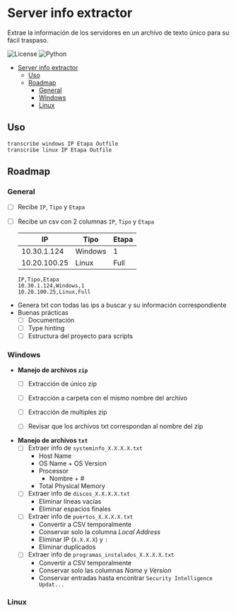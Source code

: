 # Server info extractor

Extrae la información de los servidores en un archivo de texto único para su fácil traspaso.

![License](https://img.shields.io/badge/License-WTFPL-green?style=for-the-badge)
![Python](https://img.shields.io/badge/python-3670A0?style=for-the-badge&logo=python&logoColor=ffdd54)

<!-- TOC -->
* [Server info extractor](#server-info-extractor)
  * [Uso](#uso)
  * [Roadmap](#roadmap)
    * [General](#general)
    * [Windows](#windows)
    * [Linux](#linux)
<!-- TOC -->

## Uso

```shell
transcribe windows IP Etapa Outfile
transcribe linux IP Etapa Outfile
```

## Roadmap

### General

- [ ] Recibe `IP`, `Tipo` y `Etapa`
- [ ] Recibe un csv con 2 columnas `IP`, `Tipo` y `Etapa`

  | IP           | Tipo    | Etapa |
  |--------------|---------|-------|
  | 10.30.1.124  | Windows | 1     |
  | 10.20.100.25 | Linux   | Full  |

  ```text
  IP,Tipo,Etapa
  10.30.1.124,Windows,1
  10.20.100.25,Linux,Full
  ```

- Genera txt con todas las ips a buscar y su información correspondiente
- Buenas prácticas
  - [ ] Documentación
  - [ ] Type hinting
  - [ ] Estructura del proyecto para scripts

### Windows

- **Manejo de archivos `zip`**
  - [ ] Extracción de único zip
  - [ ] Extracción a carpeta con el mismo nombre del archivo
  - [ ] Extracción de multiples zip
  - [ ] Revisar que los archivos txt correspondan al nombre del zip


- **Manejo de archivos `txt`**
  - [ ] Extraer info de `systeminfo_X.X.X.X.txt`
    - Host Name
    - OS Name + OS Version
    - Processor
      - Nombre + #
    - Total Physical Memory
  - [ ] Extraer info de `discos_X.X.X.X.txt`
    - Eliminar líneas vacías
    - Eliminar espacios finales
  - [ ] Extraer info de `puertos_X.X.X.X.txt`
    - Convertir a CSV temporalmente
    - Conservar solo la columna _Local Address_
    - Eliminar IP (`X.X.X.X`) y `:`
    - Eliminar duplicados
  - [ ] Extraer info de `programas_instalados_X.X.X.X.txt`
    - Convertir a CSV temporalmente
    - Conservar solo las columnas _Name_ y _Version_
    - Conservar entradas hasta encontrar `Security Intelligence Updat...`

### Linux
